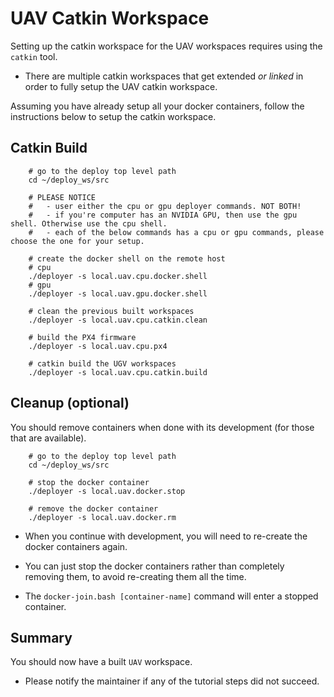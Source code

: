 # UAV Catkin Workspace

Setting up the catkin workspace for the UAV workspaces requires using the `catkin` tool.

- There are multiple catkin workspaces that get extended *or linked* in order to fully setup the UAV catkin workspace.

Assuming you have already setup all your docker containers, follow the instructions below to setup the catkin workspace.

## Catkin Build

        # go to the deploy top level path
        cd ~/deploy_ws/src

        # PLEASE NOTICE
        #   - user either the cpu or gpu deployer commands. NOT BOTH!
        #   - if you're computer has an NVIDIA GPU, then use the gpu shell. Otherwise use the cpu shell.
        #   - each of the below commands has a cpu or gpu commands, please choose the one for your setup.

        # create the docker shell on the remote host
        # cpu
        ./deployer -s local.uav.cpu.docker.shell
        # gpu
        ./deployer -s local.uav.gpu.docker.shell

        # clean the previous built workspaces
        ./deployer -s local.uav.cpu.catkin.clean

        # build the PX4 firmware
        ./deployer -s local.uav.cpu.px4

        # catkin build the UGV workspaces
        ./deployer -s local.uav.cpu.catkin.build

## Cleanup (optional)

You should remove containers when done with its development (for those that are available).

        # go to the deploy top level path
        cd ~/deploy_ws/src

        # stop the docker container
        ./deployer -s local.uav.docker.stop

        # remove the docker container
        ./deployer -s local.uav.docker.rm

- When you continue with development, you will need to re-create the docker containers again.

- You can just stop the docker containers rather than completely removing them, to avoid re-creating them all the time.

- The `docker-join.bash [container-name]` command will enter a stopped container.

## Summary

You should now have a built `UAV` workspace.

- Please notify the maintainer if any of the tutorial steps did not succeed.
